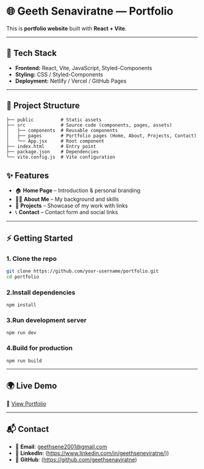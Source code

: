 # 🌐 Geeth Senaviratne — Portfolio

This is **portfolio website** built with **React + Vite**.  

---

## 🚀 Tech Stack
- **Frontend:** React, Vite, JavaScript, Styled-Components  
- **Styling:** CSS / Styled-Components  
- **Deployment:** Netlify / Vercel / GitHub Pages  

---

## 📂 Project Structure

```plaintext
├── public          # Static assets
├── src             # Source code (components, pages, assets)
│   ├── components  # Reusable components
│   ├── pages       # Portfolio pages (Home, About, Projects, Contact)
│   └── App.jsx     # Root component
├── index.html      # Entry point
├── package.json    # Dependencies
└── vite.config.js  # Vite configuration
```


## ✨ Features
- 🏠 **Home Page** – Introduction & personal branding  
- 👨‍💻 **About Me** – My background and skills  
- 📂 **Projects** – Showcase of my work with links  
- 📞 **Contact** – Contact form and social links  

---

## ⚡ Getting Started

### 1. Clone the repo
```bash
git clone https://github.com/your-username/portfolio.git
cd portfolio
```

### 2.Install dependencies
```
npm install
```

### 3.Run development server
```
npm run dev
```

### 4.Build for production
```
npm run build
```

---

## 🌍 Live Demo
🔗 [View Portfolio](https://your-demo-link.com)

---

## 📬 Contact
- 📧 **Email**: geethsene2001@gmail.com  
- 💼 **LinkedIn**: (https://www.linkedin.com/in/geethseneviratne/))  
- 🐙 **GitHub**: (https://github.com/geethsenaviratne)  



